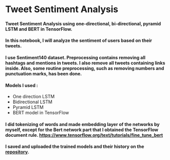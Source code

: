 # Tweet Sentiment Analysis
#### Tweet Sentiment Analysis using one-directional, bi-directional, pyramid LSTM and BERT in TensorFlow.

#### In this notebook, I will analyze the sentiment of users based on their tweets. 
#### I use Sentiment140 dataset. Preprocessing contains removing all hashtags and mentions in tweets. I also remove all tweets containing links inside. Also, some routine preprocessing, such as removing numbers and punctuation marks, has been done.
#### Models I used :


*  One direction LSTM
*  Bidirectional LSTM
*  Pyramid LSTM
*  BERT model in TensorFlow

#### I did tokenizing of words and made embedding layer of the networks by myself, except for the Bert network part that I obtained the TensorFlow document rule. https://www.tensorflow.org/text/tutorials/fine_tune_bert

#### I saved and uploaded the trained models and their history on the [ repository](https://github.com/Omid-SH/Sentiment_Analysis).
